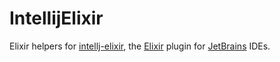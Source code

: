 IntellijElixir
==============

Elixir helpers for [intellj-elixir](https://github.com/KronicDeth/intellij-elixir),
the [Elixir](http://elixir-lang.org) plugin for [JetBrains](https://www.jetbrains.com)
IDEs.
